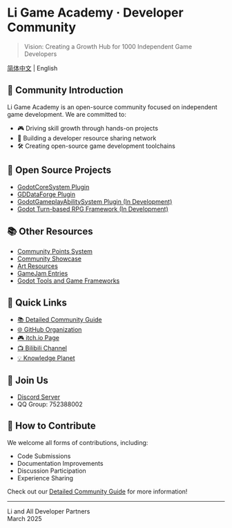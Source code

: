 # Li Game Academy · Developer Community

> Vision: Creating a Growth Hub for 1000 Independent Game Developers

[简体中文](README.md) | English

## 🎯 Community Introduction

Li Game Academy is an open-source community focused on independent game development. We are committed to:

- 🎮 Driving skill growth through hands-on projects
- 🤝 Building a developer resource sharing network
- 🛠️ Creating open-source game development toolchains

## 🌟 Open Source Projects

- [GodotCoreSystem Plugin](https://github.com/Liweimin0512/godot_core_system)
- [GDDataForge Plugin](https://github.com/Liweimin0512/GDDataForge)
- [GodotGameplayAbilitySystem Plugin (In Development)](https://github.com/Liweimin0512/godot_gameplay_ability_system)
- [Godot Turn-based RPG Framework (In Development)](https://github.com/Liweimin0512/godot_nut_dungeon)

## 📚 Other Resources

- [Community Points System](/docs/community_points.md)
- [Community Showcase](/docs/community_showcase.md)
- [Art Resources](/docs/art_resources.md)
- [GameJam Entries](/docs/gamejam_entries.md)
- [Godot Tools and Game Frameworks](/docs/godot_tools.md)

## 🔗 Quick Links

- [📚 Detailed Community Guide](../README_EN.md)
- [🌐 GitHub Organization](https://github.com/LiGameAcademy)
- [🎮 itch.io Page](https://godot-li.itch.io)
- [📺 Bilibili Channel](https://space.bilibili.com/8618918)
- [💡 Knowledge Planet](https://wx.zsxq.com/group/28885154818841)

## 📢 Join Us

- [Discord Server](https://discord.gg/V5nuzC2BcJ)
- QQ Group: 752388002

## 🤝 How to Contribute

We welcome all forms of contributions, including:

- Code Submissions
- Documentation Improvements
- Discussion Participation
- Experience Sharing

Check out our [Detailed Community Guide](../README_EN.md) for more information!

---
Li and All Developer Partners  
March 2025
